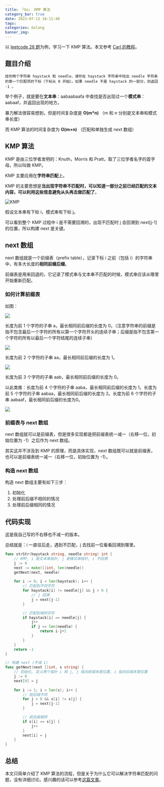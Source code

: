 ```yaml
---
title: 「Go」 KMP 算法
category_bar: true
date: 2023-07-12 16:11:48
tags:
categories: Golang
banner_img:
---
```


以 [leetcode 28 题](https://leetcode.cn/problems/find-the-index-of-the-first-occurrence-in-a-string)为例，学习一下 KMP 算法。本文参考 [Carl 的教程](https://programmercarl.com/0028.%E5%AE%9E%E7%8E%B0strStr.html#_28-%E5%AE%9E%E7%8E%B0-strstr)。

<!-- more -->

## 题目介绍

`给你两个字符串 haystack 和 needle，请你在 haystack 字符串中找出 needle 字符串的第一个匹配项的下标（下标从 0 开始）。如果 needle 不是 haystack 的一部分，则返回 -1 。`

举个例子，就是要在**文本串**：aabaabaafa 中查找是否出现过一个**模式串**：aabaaf，并返回出现的地方。

暴力解法很容易想到，但是时间复杂度是 **O(m*n)** （m 和 n 分别是文本串和模式串长度）

而 KMP 算法的时间复杂度为 **O(m+n)** （匹配和单独生成 next 数组）

## KMP 算法

KMP 是由三位学者发明的：Knuth，Morris 和 Pratt，取了三位学者名字的首字母，所以叫做 KMP。

KMP 主要应用在**字符串匹配**上。

KMP 的主要思想是**当出现字符串不匹配时，可以知道一部分之前已经匹配的文本内容，可以利用这些信息避免从头再去做匹配了**。

![KMP](1.gif)

假设文本串有下标 i，模式串有下标 j。

可以看到整个 KMP 过程中 i 是不需要回溯的，出现不匹配时 j 会回溯到 next[j-1] 的位置，所以构建 next 是关键。

## next 数组

next 数组就是一个前缀表（prefix table），记录下标 i 之前（包括 i）的字符串中，有多大长度的**相同前缀后缀**。

前缀表是用来回退的，它记录了模式串与文本串不匹配的时候，模式串应该从哪里开始重新匹配。

### 如何计算前缀表

如图：

![](2.png)

长度为前 1 个字符的子串 a，最长相同前后缀的长度为 0。（注意字符串的前缀是指不包含最后一个字符的所有以第一个字符开头的连续子串；后缀是指不包含第一个字符的所有以最后一个字符结尾的连续子串）

![](3.png)

长度为前 2 个字符的子串 aa，最长相同前后缀的长度为 1。

![](4.png)

长度为前 3 个字符的子串 aab，最长相同前后缀的长度为 0。

以此类推：长度为前 4 个字符的子串 aaba，最长相同前后缀的长度为 1。长度为前 5 个字符的子串 aabaa，最长相同前后缀的长度为 2。长度为前 6 个字符的子串 aabaaf，最长相同前后缀的长度为0。

![](5.png)

### 前缀表与 next 数组

next 数组就可以是前缀表，但是很多实现都是把前缀表统一减一（右移一位，初始位置为 -1）之后作为 next 数组。

其实这并不涉及到 KMP 的原理，而是具体实现，next 数组既可以就是前缀表，也可以是前缀表统一减一（右移一位，初始位置为 -1）。

### 构造 next 数组

构造 next 数组主要有如下三步：

1. 初始化
2. 处理前后缀不相同的情况
3. 处理前后缀相同的情况

## 代码实现

这是我自己写的不右移也不减一的版本。

总结就是：i 一直往后走，遇到不匹配，j 去找前一位看看回溯到哪里。

```go
func strStr(haystack string, needle string) int {
    // KMP, i 是文本串指针, j 是模式串指针, i 不回溯 
    j := 0
    next := make([]int, len(needle))
    getNext(next, needle)
    
    for i := 0; i < len(haystack); i++ {
        // 匹配到不同字符
        for haystack[i] != needle[j] && j > 0 {
            // j 回溯
            j = next[j-1]
        }

        // 匹配到相同字符
        if haystack[i] == needle[j] {
            j++
            if j == len(needle) {
                return i-j+1
            }
        }
    }
    return -1
}

// 构建 next (不减 1)
func getNext(next []int, s string) {
    // 初始化, 定义两个指针 i 和 j, j 指向前缀末尾位置, i 指向后缀末尾位置
    j := 0
    next[0] = j
    
    for i := 1; i < len(s); i++ {
        // 前后缀不同
        for j > 0 && s[i] != s[j] {
            j = next[j-1]
        }

        // 前后缀相同
        if s[i] == s[j] {
            j++
        }
        next[i] = j
    }
}
```

## 总结

本文只简单介绍了 KMP 算法的流程，但是关于为什么它可以解决字符串匹配的问题，没有详细讨论。感兴趣的话可以参考[这篇文章](https://blog.csdn.net/weixin_52622200/article/details/110563434)。